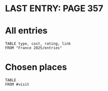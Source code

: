 # LAST ENTRY: PAGE 357
# All entries
```dataview
TABLE type, cost, rating, link
FROM "France 2025/entries"
```

# Chosen places
```dataview
TABLE
FROM #visit 
```

